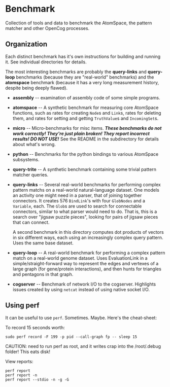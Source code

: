 # Benchmark

Collection of tools and data to benchmark the AtomSpace, the pattern
matcher and other OpenCog processes.

## Organization
Each distinct benchmark has it's own instructions for building and
running it.  See individual directories for details.

The most interesting benchmarks are probably the **query-links** and
**query-loop** benchmarks (because they are "real-world" benchmarks)
and the **atomspace** benchmark (because it has a very long measurement
history, despite being deeply flawed).

* __assembly__ -- examination of assembly code of some simple programs.

* __atomspace__ -- A synthetic benchmark for measuring core AtomSpace
  functions, such as rates for creating `Node`s and `Link`s, rates for
  deleting them, and rates for setting and getting `TruthValue`s and
  `IncomingSet`s.

* __micro__ -- Micro-benchmarks for misc items. ***These benchmarks
  do not work correctly! They're just plain broken! They report
  incorrect results! DO NOT USE!***  See the README in the subdirectory
  for details about what's wrong.

* __python__ -- Benchmarks for the python bindings to various AtomSpace
  subsystems.

* __query-trite__ -- A synthetic benchmark containing some trivial
  pattern matcher queries.

* __query-links__ -- Several real-world benchmarks for performing
  complex pattern matchs on a real-world natural-language dataset.
  One models an activity one might need in a parser, that of joining
  together connectors. It creates 576 `BindLink`'s with four `GlobNodes`
  and a `Variable`, each.  The `Glob`s are used to search for connectable
  connectors, similar to what parser would need to do.  That is, this
  is a search over "jigsaw puzzle pieces", looking for pairs of jigsaw
  pieces that can connect.

  A second benchmark in this directory computes dot products of vectors
  in six different ways, each using an increasingly complex query
  pattern. Uses the same base dataset.

* __query-loop__ -- A real-world benchmark for performing a complex
  pattern match on a real-world genome dataset. Uses EvaluationLink
  in a simple/straight-forward way to represent the edges and vertexes
  of a large graph (for gene/protein interactions), and then hunts
  for triangles and pentagons in that graph.

* __cogserver__ -- Benchmark of network I/O to the cogserver.
  Highlights issues created by using `netcat` instead of using native
  socket I/O.

## Using perf
It can be useful to use `perf`. Sometimes. Maybe. Here's the
cheat-sheet:

To record 15 seconds worth:
```
sudo perf record -F 199 -p pid --call-graph fp -- sleep 15
```
CAUTION: need to run perf as root, and it writes crap into the
/root/.debug folder!  This eats disk!

View reports:
```
perf report
perf report -n
perf report --stdio -n -g -G
```
